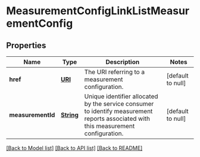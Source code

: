# MeasurementConfigLinkListMeasurementConfig
## Properties

Name | Type | Description | Notes
------------ | ------------- | ------------- | -------------
**href** | [**URI**](URI.md) | The URI referring to a measurement configuration. | [default to null]
**measurementId** | [**String**](string.md) | Unique identifier allocated by the service consumer to identify measurement reports associated with this measurement configuration. | [default to null]

[[Back to Model list]](../README.md#documentation-for-models) [[Back to API list]](../README.md#documentation-for-api-endpoints) [[Back to README]](../README.md)

